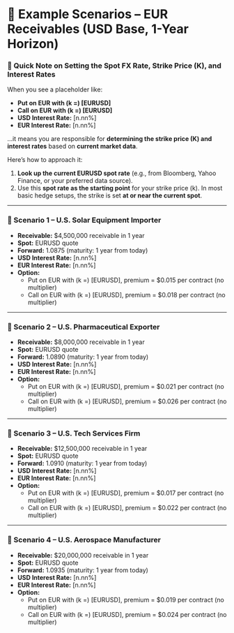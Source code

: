 # 📘 Example Scenarios – EUR Receivables (USD Base, 1-Year Horizon)

### 📌 Quick Note on Setting the Spot FX Rate, Strike Price (K), and Interest Rates

When you see a placeholder like:
* **Put on EUR with (k =) [EURUSD]**
* **Call on EUR with (k =) [EURUSD]**
* **USD Interest Rate:** [n.nn%]
* **EUR Interest Rate:** [n.nn%]

…it means you are responsible for **determining the strike price (K) and interest rates** based on **current market data**.

Here’s how to approach it:

1. **Look up the current EURUSD spot rate** (e.g., from Bloomberg, Yahoo Finance, or your preferred data source).
2. Use this **spot rate as the starting point** for your strike price (k). In most basic hedge setups, the strike is set **at or near the current spot**.

---

### 📁 Scenario 1 – U.S. Solar Equipment Importer

* **Receivable:** $4,500,000 receivable in 1 year
* **Spot:** EURUSD quote
* **Forward:** 1.0875 (maturity: 1 year from today)
* **USD Interest Rate:** [n.nn%]
* **EUR Interest Rate:** [n.nn%]
* **Option:**
  * Put on EUR with (k =) [EURUSD], premium = $0.015 per contract (no multiplier)
  * Call on EUR with (k =) [EURUSD], premium = $0.018 per contract (no multiplier)

---

### 📁 Scenario 2 – U.S. Pharmaceutical Exporter

* **Receivable:** $8,000,000 receivable in 1 year
* **Spot:** EURUSD quote
* **Forward:** 1.0890 (maturity: 1 year from today)
* **USD Interest Rate:** [n.nn%]
* **EUR Interest Rate:** [n.nn%]
* **Option:**
  * Put on EUR with (k =) [EURUSD], premium = $0.021 per contract (no multiplier)
  * Call on EUR with (k =) [EURUSD], premium = $0.026 per contract (no multiplier)

---

### 📁 Scenario 3 – U.S. Tech Services Firm

* **Receivable:** $12,500,000 receivable in 1 year
* **Spot:** EURUSD quote
* **Forward:** 1.0910 (maturity: 1 year from today)
* **USD Interest Rate:** [n.nn%]
* **EUR Interest Rate:** [n.nn%]
* **Option:**
  * Put on EUR with (k =) [EURUSD], premium = $0.017 per contract (no multiplier)
  * Call on EUR with (k =) [EURUSD], premium = $0.022 per contract (no multiplier)

---

### 📁 Scenario 4 – U.S. Aerospace Manufacturer

* **Receivable:** $20,000,000 receivable in 1 year
* **Spot:** EURUSD quote
* **Forward:** 1.0935 (maturity: 1 year from today)
* **USD Interest Rate:** [n.nn%]
* **EUR Interest Rate:** [n.nn%]
* **Option:**
  * Put on EUR with (k =) [EURUSD], premium = $0.019 per contract (no multiplier)
  * Call on EUR with (k =) [EURUSD], premium = $0.024 per contract (no multiplier)
